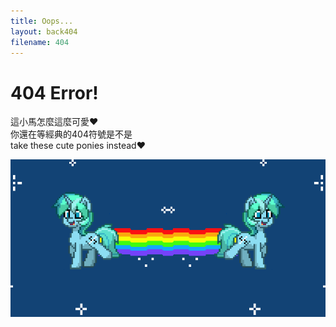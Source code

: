 ```yaml
---
title: Oops...
layout: back404
filename: 404
--- 
```


# 404 Error!<br>
這小馬怎麼這麼可愛❤<br>
你還在等經典的404符號是不是<br>
take these cute ponies instead❤
<br>

![Pony trot2](img/pony3.gif)
